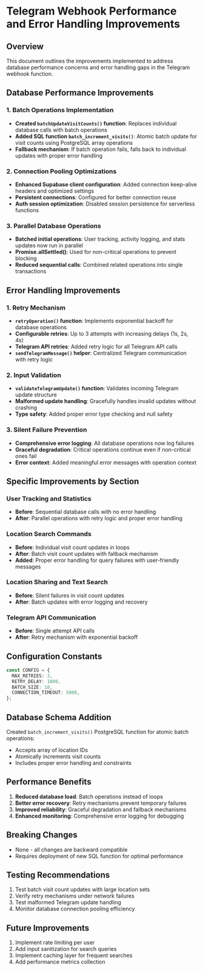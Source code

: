 # Telegram Webhook Performance and Error Handling Improvements

## Overview
This document outlines the improvements implemented to address database performance concerns and error handling gaps in the Telegram webhook function.

## Database Performance Improvements

### 1. Batch Operations Implementation
- **Created `batchUpdateVisitCounts()` function**: Replaces individual database calls with batch operations
- **Added SQL function `batch_increment_visits()`**: Atomic batch update for visit counts using PostgreSQL array operations
- **Fallback mechanism**: If batch operation fails, falls back to individual updates with proper error handling

### 2. Connection Pooling Optimizations
- **Enhanced Supabase client configuration**: Added connection keep-alive headers and optimized settings
- **Persistent connections**: Configured for better connection reuse
- **Auth session optimization**: Disabled session persistence for serverless functions

### 3. Parallel Database Operations
- **Batched initial operations**: User tracking, activity logging, and stats updates now run in parallel
- **Promise.allSettled()**: Used for non-critical operations to prevent blocking
- **Reduced sequential calls**: Combined related operations into single transactions

## Error Handling Improvements

### 1. Retry Mechanism
- **`retryOperation()` function**: Implements exponential backoff for database operations
- **Configurable retries**: Up to 3 attempts with increasing delays (1s, 2s, 4s)
- **Telegram API retries**: Added retry logic for all Telegram API calls
- **`sendTelegramMessage()` helper**: Centralized Telegram communication with retry logic

### 2. Input Validation
- **`validateTelegramUpdate()` function**: Validates incoming Telegram update structure
- **Malformed update handling**: Gracefully handles invalid updates without crashing
- **Type safety**: Added proper error type checking and null safety

### 3. Silent Failure Prevention
- **Comprehensive error logging**: All database operations now log failures
- **Graceful degradation**: Critical operations continue even if non-critical ones fail
- **Error context**: Added meaningful error messages with operation context

## Specific Improvements by Section

### User Tracking and Statistics
- **Before**: Sequential database calls with no error handling
- **After**: Parallel operations with retry logic and proper error handling

### Location Search Commands
- **Before**: Individual visit count updates in loops
- **After**: Batch visit count updates with fallback mechanism
- **Added**: Proper error handling for query failures with user-friendly messages

### Location Sharing and Text Search
- **Before**: Silent failures in visit count updates
- **After**: Batch updates with error logging and recovery

### Telegram API Communication
- **Before**: Single attempt API calls
- **After**: Retry mechanism with exponential backoff

## Configuration Constants
```typescript
const CONFIG = {
  MAX_RETRIES: 3,
  RETRY_DELAY: 1000,
  BATCH_SIZE: 10,
  CONNECTION_TIMEOUT: 5000,
};
```

## Database Schema Addition
Created `batch_increment_visits()` PostgreSQL function for atomic batch operations:
- Accepts array of location IDs
- Atomically increments visit counts
- Includes proper error handling and constraints

## Performance Benefits
1. **Reduced database load**: Batch operations instead of loops
2. **Better error recovery**: Retry mechanisms prevent temporary failures
3. **Improved reliability**: Graceful degradation and fallback mechanisms
4. **Enhanced monitoring**: Comprehensive error logging for debugging

## Breaking Changes
- None - all changes are backward compatible
- Requires deployment of new SQL function for optimal performance

## Testing Recommendations
1. Test batch visit count updates with large location sets
2. Verify retry mechanisms under network failures
3. Test malformed Telegram update handling
4. Monitor database connection pooling efficiency

## Future Improvements
1. Implement rate limiting per user
2. Add input sanitization for search queries
3. Implement caching layer for frequent searches
4. Add performance metrics collection
